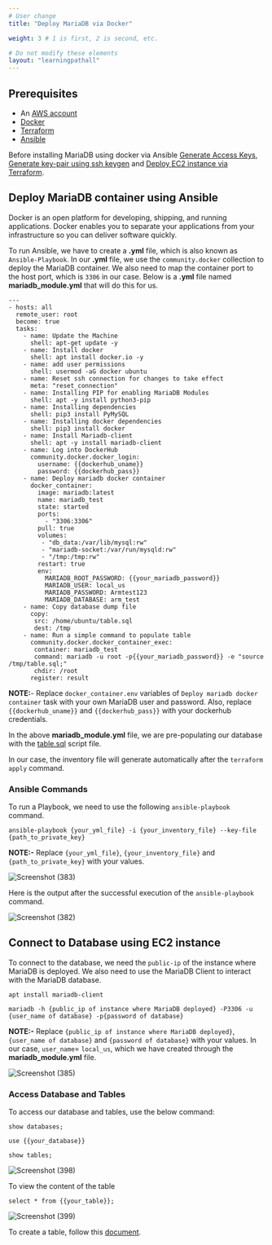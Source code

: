 ```yaml
---
# User change
title: "Deploy MariaDB via Docker"

weight: 3 # 1 is first, 2 is second, etc.

# Do not modify these elements
layout: "learningpathall"
---
```



## Prerequisites

* An [AWS account](https://portal.aws.amazon.com/billing/signup?nc2=h_ct&src=default&redirect_url=https%3A%2F%2Faws.amazon.com%2Fregistration-confirmation#/start)
* [Docker](https://www.simplilearn.com/tutorials/docker-tutorial/how-to-install-docker-on-ubuntu)
* [Terraform](/install-tools/terraform.md)
* [Ansible](https://www.cyberciti.biz/faq/how-to-install-and-configure-latest-version-of-ansible-on-ubuntu-linux/)

Before installing MariaDB using docker via Ansible [Generate Access Keys](/content/learning-paths/server-and-cloud/mysql/ec2_deployment.md#generate-access-keys-access-key-id-and-secret-access-key), [Generate key-pair using ssh keygen](/content/learning-paths/server-and-cloud/mysql/ec2_deployment.md#generate-key-pairpublic-key-private-key-using-ssh-keygen) and [Deploy EC2 instance via Terraform](/content/learning-paths/server-and-cloud/mariadb/ec2_deployment.md#deploy-ec2-instance-via-terraform).

## Deploy MariaDB container using Ansible
Docker is an open platform for developing, shipping, and running applications. Docker enables you to separate your applications from your infrastructure so you can deliver software quickly.

To run Ansible, we have to create a **.yml** file, which is also known as `Ansible-Playbook`.
In our **.yml** file, we use the `community.docker` collection to deploy the MariaDB container.
We also need to map the container port to the host port, which is `3306` in our case. Below is a **.yml** file named **mariadb_module.yml** that will do this for us.

```console
---
- hosts: all
  remote_user: root
  become: true
  tasks:
    - name: Update the Machine
      shell: apt-get update -y
    - name: Install docker
      shell: apt install docker.io -y
    - name: add user permissions
      shell: usermod -aG docker ubuntu
    - name: Reset ssh connection for changes to take effect
      meta: "reset_connection"
    - name: Installing PIP for enabling MariaDB Modules
      shell: apt -y install python3-pip
    - name: Installing dependencies
      shell: pip3 install PyMySQL
    - name: Installing docker dependencies
      shell: pip3 install docker
    - name: Install Mariadb-client
      shell: apt -y install mariadb-client
    - name: Log into DockerHub
      community.docker.docker_login:
        username: {{dockerhub_uname}}
        password: {{dockerhub_pass}}
    - name: Deploy mariadb docker container
      docker_container:
        image: mariadb:latest
        name: mariadb_test
        state: started
        ports:
          - "3306:3306"
        pull: true
        volumes:
         - "db_data:/var/lib/mysql:rw"
         - "mariadb-socket:/var/run/mysqld:rw"
         - "/tmp:/tmp:rw"
        restart: true
        env:
          MARIADB_ROOT_PASSWORD: {{your_mariadb_password}}
          MARIADB_USER: local_us
          MARIADB_PASSWORD: Armtest123
          MARIADB_DATABASE: arm_test
    - name: Copy database dump file
      copy:
       src: /home/ubuntu/table.sql
       dest: /tmp
    - name: Run a simple command to populate table
      community.docker.docker_container_exec:
       container: mariadb_test
       command: mariadb -u root -p{{your_mariadb_password}} -e "source /tmp/table.sql;"
       chdir: /root
      register: result

```
**NOTE:**- Replace `docker_container.env` variables of `Deploy mariadb docker container` task with your own MariaDB user and password. Also, replace `{{dockerhub_uname}}` and `{{dockerhub_pass}}` with your dockerhub credentials.

In the above **mariadb_module.yml** file, we are pre-populating our database with the [table.sql](https://github.com/Avinashpuresoftware/arm-software-developers-ads/files/10755199/table_dot_sql.txt) script file.

In our case, the inventory file will generate automatically after the `terraform apply` command.

### Ansible Commands
To run a Playbook, we need to use the following `ansible-playbook` command.
```console
ansible-playbook {your_yml_file} -i {your_inventory_file} --key-file {path_to_private_key}
```
**NOTE:-** Replace `{your_yml_file}`, `{your_inventory_file}` and `{path_to_private_key}` with your values.

![Screenshot (383)](https://user-images.githubusercontent.com/92315883/218344988-42b141b1-18c3-4567-a1fe-9fc2c8ae1329.png)

Here is the output after the successful execution of the `ansible-playbook` command.

![Screenshot (382)](https://user-images.githubusercontent.com/92315883/218344992-46ab730e-d6b6-40bc-b917-45f57d7bff14.png)

## Connect to Database using EC2 instance

To connect to the database, we need the `public-ip` of the instance where MariaDB is deployed. We also need to use the MariaDB Client to interact with the MariaDB database.

```console
apt install mariadb-client
```

```console
mariadb -h {public_ip of instance where MariaDB deployed} -P3306 -u {user_name of database} -p{password of database}
```

**NOTE:-** Replace `{public_ip of instance where MariaDB deployed}`, `{user_name of database}` and `{password of database}` with your values. In our case, `user_name`= `local_us`, which we have created through the **mariadb_module.yml** file. 

![Screenshot (385)](https://user-images.githubusercontent.com/92315883/218345000-99d902bd-2e35-4e95-8be6-2236b342b470.png)


### Access Database and Tables

To access our database and tables, use the below command:

```console
show databases;
```

```console
use {{your_database}}
```

```console
show tables;
```
![Screenshot (398)](https://user-images.githubusercontent.com/92315883/219525956-73468894-b90a-4bd7-b0b4-fa42a57876a0.png)

To view the content of the table

```console
select * from {{your_table}};
```
![Screenshot (399)](https://user-images.githubusercontent.com/92315883/219525937-ecb2ad70-127d-4231-9ea8-b5a98c5f4d5b.png)

To create a table, follow this [document](/content/learning-paths/server-and-cloud/mariadb/ec2_deployment.md#access-database-and-create-table).
